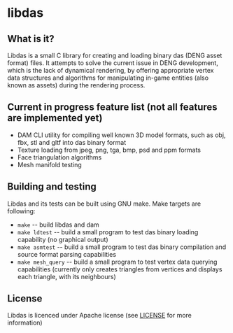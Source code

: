 # libdas

## What is it?

Libdas is a small C library for creating and loading binary das (DENG asset format) files. It attempts to solve the current issue
in DENG development, which is the lack of dynamical rendering, by offering appropriate vertex data structures and algorithms for manipulating
in-game entities (also known as assets) during the rendering process.  

## Current in progress feature list (not all features are implemented yet)

* DAM CLI utility for compiling well known 3D model formats, such as obj, fbx, stl and gltf into das binary format
* Texture loading from jpeg, png, tga, bmp, psd and ppm formats
* Face triangulation algorithms
* Mesh manifold testing

## Building and testing

Libdas and its tests can be built using GNU make. Make targets are following:  
* `make` -- build libdas and dam  
* `make ldtest` -- build a small program to test das binary loading capability (no graphical output)  
* `make asmtest` -- build a small program to test das binary compilation and source format parsing capabilities  
* `make mesh_query` -- build a small program to test vertex data querying capabilities (currently only creates triangles from vertices 
and displays each triangle, with its neighbours)  

## License

Libdas is licenced under Apache license (see [LICENSE](LICENSE) for more information)  

